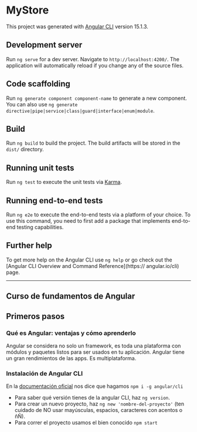# MyStore

This project was generated with [Angular CLI](https://github.com/angular/angular-cli) version 15.1.3.

## Development server

Run `ng serve` for a dev server. Navigate to `http://localhost:4200/`. The application will automatically reload if you change any of the source files.

## Code scaffolding

Run `ng generate component component-name` to generate a new component. You can also use `ng generate directive|pipe|service|class|guard|interface|enum|module`.

## Build

Run `ng build` to build the project. The build artifacts will be stored in the `dist/` directory.

## Running unit tests

Run `ng test` to execute the unit tests via [Karma](https://karma-runner.github.io).

## Running end-to-end tests

Run `ng e2e` to execute the end-to-end tests via a platform of your choice. To use this command, you need to first add a package that implements end-to-end testing capabilities.

## Further help

To get more help on the Angular CLI use `ng help` or go check out the [Angular CLI Overview and Command Reference](https://
angular.io/cli) page.

---

## Curso de fundamentos de Angular

## Primeros pasos

### Qué es Angular: ventajas y cómo aprenderlo

Angular se considera no solo un framework, es toda una plataforma con módulos y paquetes listos para ser usados en tu aplicación.
Angular tiene un gran rendimientos de las apps. Es multiplataforma.

### Instalación de Angular CLI

En la [documentación oficial](https://angular.io/guide/setup-local) nos dice que hagamos `npm i -g angular/cli`

- Para saber qué versión tienes de la angular CLI, haz `ng version`.
- Para crear un nuevo proyecto, haz `ng new 'nombre-del-proyecto'` (ten cuidado de NO usar mayúsculas, espacios, caracteres con acentos o ñÑ).
- Para correr el proyecto usamos el bien conocido `npm start`
